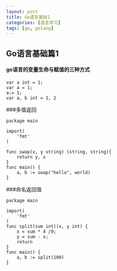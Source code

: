 ```yaml
---
layout: post
title: Go语言基础1
categories: [语言学习]
tags: [go, golang]
---
```


## Go语言基础篇1
#### go语言的变量生命与赋值的三种方式
```
var a int = 1;
var a = 1;
a:= 1;
var a, b int = 1, 2
```
###多值返回
```
package main

import(
	'fmt'
)

func swap(x, y string) (string, string){
	return y, x
}
func main() {
	a, b := swap("hello", world)
}
```
###命名返回值
```
package main

import(
	'fmt'
)
func split(sum int)(x, y int) {
	x = sum * 4 /9;
	y = sum - x;
	return
}
func main() {
	a, b := split(100)
}
```